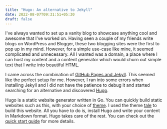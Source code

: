 ```yaml
---
title: "Hugo: An alternative to Jekyll"
date: 2022-08-07T09:31:51+05:30
draft: false
---
```


I've always wanted to set up a vanity blog to showcase anything cool and awesome that I've worked on. Having seen a couple of my friends write blogs on WordPress and Blogger, these two blogging sites were the first to pop up in my mind. However, for a simple use-case like mine, it seemed complicated and unnecessary. All I wanted was a domain, a place where I can host my content and a content generator which would churn out simple text that I write into beautiful HTML. 

I came across the combination of [GitHub Pages and Jekyll](https://docs.github.com/en/pages/setting-up-a-github-pages-site-with-jekyll/creating-a-github-pages-site-with-jekyll). This seemed like the perfect setup for me. However, I ran into some errors when installing Jekyll and I did not have the patience to debug it and started searching for an alternative and discovered [Hugo](https://gohugo.io/).

Hugo is a static website generator written in Go. You can quickly build static websites such as this, with your choice of [theme](https://themes.gohugo.io/). I used the theme [tale](https://themes.gohugo.io/themes/tale-hugo/) to build this website. All you have to do is, install Hugo and write your content in Markdown format. Hugo takes care of the rest. You can check out the [quick start guide](https://gohugo.io/getting-started/quick-start/) for more details.


